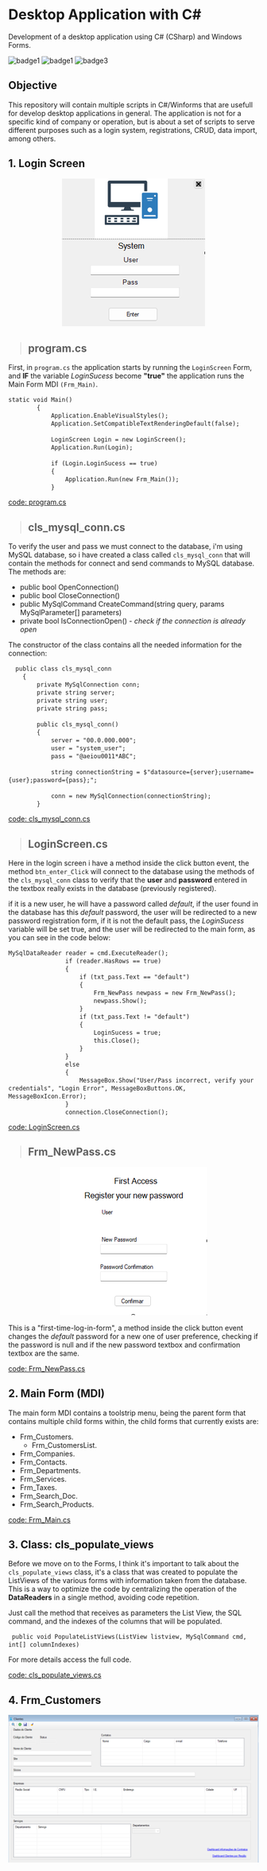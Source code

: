 # Desktop Application with C#

Development of a desktop application using C# (CSharp) and Windows Forms. 

![badge1](https://img.shields.io/badge/Language-C%23-brightgreen)
![badge1](https://img.shields.io/badge/UI%20Framework-WinForms-blue)
![badge3](https://img.shields.io/badge/status-development-red)

## Objective
This repository will contain multiple scripts in C#/Winforms that are usefull for develop desktop applications in general. The application is not for a specific kind of company or operation, but is about a set of scripts to serve different purposes such as a login system, registrations, CRUD, data import, among others.

## 1. Login Screen
<div style="text-align:center;">
<img src="https://github.com/raphaeldertinatti/desktop_application/blob/main/Images/Login_Screen.png" alt="Image">
</div>

> ## program.cs

First, in `program.cs` the application starts by running the `LoginScreen` Form, and **IF** the variable *LoginSucess* become **"true"** the application runs the Main Form MDI `(Frm_Main)`.

```
static void Main()
        {
            Application.EnableVisualStyles();
            Application.SetCompatibleTextRenderingDefault(false);

            LoginScreen Login = new LoginScreen();
            Application.Run(Login);

            if (Login.LoginSucess == true)
            {               
                Application.Run(new Frm_Main());
            } 
```

[code: program.cs](https://github.com/raphaeldertinatti/desktop_application/blob/main/Program.cs)
> ## cls_mysql_conn.cs

To verify the user and pass we must connect to the database, i'm using MySQL database, so i have created a class called `cls_mysql_conn` that will contain the methods for connect and send commands to MySQL database.
The methods are:
- public bool OpenConnection()
- public bool CloseConnection()
- public MySqlCommand CreateCommand(string query, params MySqlParameter[] parameters)
- private bool IsConnectionOpen() - *check if the connection is already open*

The constructor of the class contains all the needed information for the connection:

```
  public class cls_mysql_conn
    {
        private MySqlConnection conn;
        private string server;        
        private string user;
        private string pass;

        public cls_mysql_conn()
        {
            server = "00.0.000.000";
            user = "system_user";
            pass = "@aeiou0011*ABC";

            string connectionString = $"datasource={server};username={user};password={pass};";

            conn = new MySqlConnection(connectionString);
        }
```

[code: cls_mysql_conn.cs](https://github.com/raphaeldertinatti/desktop_application/blob/main/Classes/cls_mysql_conn.cs)

> ## LoginScreen.cs
Here in the login screen i have a method inside the click button event, the method `btn_enter_Click` will connect to the database using the methods of the `cls_mysql_conn` class to verify that the **user** and **password** entered in the textbox really exists in the database (previously registered). 

if it is a new user, he will have a password called *default*, if the user found in the database has this *default* password, the user will be redirected to a new password registration form, if it is not the default pass, the *LoginSucess* variable will be set true, and the user will be redirected to the main form, as you can see in the code below:

```
MySqlDataReader reader = cmd.ExecuteReader();
                if (reader.HasRows == true)
                {
                    if (txt_pass.Text == "default")
                    {
                        Frm_NewPass newpass = new Frm_NewPass();
                        newpass.Show();
                    }
                    if (txt_pass.Text != "default")
                    {
                        LoginSucess = true;
                        this.Close();
                    }
                }
                else
                {                       
                    MessageBox.Show("User/Pass incorrect, verify your credentials", "Login Error", MessageBoxButtons.OK, MessageBoxIcon.Error);
                }
                connection.CloseConnection();
```

[code: LoginScreen.cs](https://github.com/raphaeldertinatti/desktop_application/blob/main/Forms/LoginScreen.cs)

> ## Frm_NewPass.cs
<div style="text-align:center;">
<img src="https://github.com/raphaeldertinatti/desktop_application/blob/main/Images/new_pass.png" alt="Image">
</div>

This is a "first-time-log-in-form", a method inside the click button event changes the *default* password for a new one of user preference, checking if the password is null and if the new password textbox and confirmation  textbox are the same.

[code: Frm_NewPass.cs](https://github.com/raphaeldertinatti/desktop_application/blob/main/Forms/Frm_NewPass.cs)

## 2. Main Form (MDI)

The main form MDI contains a toolstrip menu, being the parent form that contains multiple child forms within, the child forms that currently exists are:

- Frm_Customers.
    - Frm_CustomersList.
- Frm_Companies.
- Frm_Contacts.
- Frm_Departments.
- Frm_Services.
- Frm_Taxes.
- Frm_Search_Doc.
- Frm_Search_Products.

[code: Frm_Main.cs](https://github.com/raphaeldertinatti/desktop_application/blob/main/Forms/Frm_Main.cs)

## 3. Class: cls_populate_views

Before we move on to the Forms, I think it's important to talk about the  `cls_populate_views` class, it's a class that was created to populate the ListViews of the various forms with information taken from the database. This is a way to optimize the code by centralizing the operation of the **DataReaders** in a single method, avoiding code repetition.

Just call the method that receives as parameters the List View, the SQL command, and the indexes of the columns that will be populated.
```
 public void PopulateListViews(ListView listview, MySqlCommand cmd, int[] columnIndexes)
 ```
For more details access the full code.

[code: cls_populate_views.cs](https://github.com/raphaeldertinatti/desktop_application/blob/main/Classes/cls_populate_views.cs)

## 4. Frm_Customers

![image](https://github.com/raphaeldertinatti/desktop_application/blob/main/Images/Frm_Customers.png)